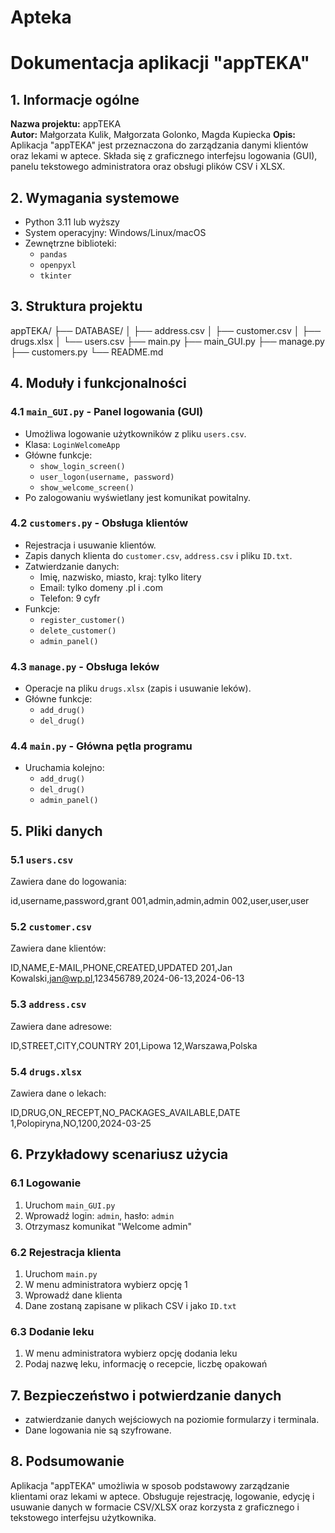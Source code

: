 # Apteka

# Dokumentacja aplikacji "appTEKA"

## 1. Informacje ogólne

**Nazwa projektu:** appTEKA  
**Autor:** Małgorzata Kulik, Małgorzata Golonko, Magda Kupiecka
**Opis:**
Aplikacja "appTEKA" jest przeznaczona do zarządzania danymi klientów oraz lekami w aptece. Składa się z graficznego interfejsu logowania (GUI), panelu tekstowego administratora oraz obsługi plików CSV i XLSX.

## 2. Wymagania systemowe

- Python 3.11 lub wyższy
- System operacyjny: Windows/Linux/macOS
- Zewnętrzne biblioteki:
  - `pandas`
  - `openpyxl`
  - `tkinter`

## 3. Struktura projektu

appTEKA/
├── DATABASE/
│ ├── address.csv
│ ├── customer.csv
│ ├── drugs.xlsx
│ └── users.csv
├── main.py
├── main_GUI.py
├── manage.py
├── customers.py
└── README.md

## 4. Moduły i funkcjonalności

### 4.1 `main_GUI.py` - Panel logowania (GUI)

- Umożliwa logowanie użytkowników z pliku `users.csv`.
- Klasa: `LoginWelcomeApp`
- Główne funkcje:
  - `show_login_screen()`
  - `user_logon(username, password)`
  - `show_welcome_screen()`
- Po zalogowaniu wyświetlany jest komunikat powitalny.

### 4.2 `customers.py` - Obsługa klientów

- Rejestracja i usuwanie klientów.
- Zapis danych klienta do `customer.csv`, `address.csv` i pliku `ID.txt`.
- Zatwierdzanie danych:
  - Imię, nazwisko, miasto, kraj: tylko litery
  - Email: tylko domeny .pl i .com
  - Telefon: 9 cyfr
- Funkcje:
  - `register_customer()`
  - `delete_customer()`
  - `admin_panel()`

### 4.3 `manage.py` - Obsługa leków

- Operacje na pliku `drugs.xlsx` (zapis i usuwanie leków).
- Główne funkcje:
  - `add_drug()`
  - `del_drug()`

### 4.4 `main.py` - Główna pętla programu

- Uruchamia kolejno:
  - `add_drug()`
  - `del_drug()`
  - `admin_panel()`

## 5. Pliki danych

### 5.1 `users.csv`

Zawiera dane do logowania:

id,username,password,grant
001,admin,admin,admin
002,user,user,user


### 5.2 `customer.csv`

Zawiera dane klientów:

ID,NAME,E-MAIL,PHONE,CREATED,UPDATED
201,Jan Kowalski,jan@wp.pl,123456789,2024-06-13,2024-06-13


### 5.3 `address.csv`

Zawiera dane adresowe:

ID,STREET,CITY,COUNTRY
201,Lipowa 12,Warszawa,Polska


### 5.4 `drugs.xlsx`

Zawiera dane o lekach:

ID,DRUG,ON_RECEPT,NO_PACKAGES_AVAILABLE,DATE
1,Polopiryna,NO,1200,2024-03-25


## 6. Przykładowy scenariusz użycia

### 6.1 Logowanie

1. Uruchom `main_GUI.py`
2. Wprowadź login: `admin`, hasło: `admin`
3. Otrzymasz komunikat "Welcome admin"

### 6.2 Rejestracja klienta

1. Uruchom `main.py`
2. W menu administratora wybierz opcję 1
3. Wprowadź dane klienta
4. Dane zostaną zapisane w plikach CSV i jako `ID.txt`

### 6.3 Dodanie leku

1. W menu administratora wybierz opcję dodania leku
2. Podaj nazwę leku, informację o recepcie, liczbę opakowań

## 7. Bezpieczeństwo i potwierdzanie danych

- zatwierdzanie danych wejściowych na poziomie formularzy i terminala.
- Dane logowania nie są szyfrowane.

## 8. Podsumowanie

Aplikacja "appTEKA" umożliwia w sposob podstawowy zarządzanie klientami oraz lekami w aptece. Obsługuje rejestrację, logowanie, edycję i usuwanie danych w formacie CSV/XLSX oraz korzysta z graficznego i tekstowego interfejsu użytkownika.
